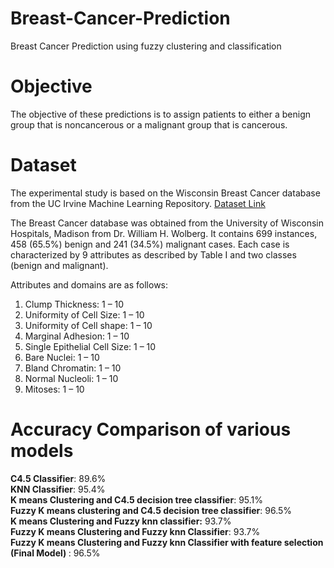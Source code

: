 # Breast-Cancer-Prediction
Breast Cancer Prediction using fuzzy clustering and classification

# Objective
The objective of these predictions is to assign patients to either a benign group that is noncancerous or a malignant group that is cancerous.

# Dataset
The experimental study is based on the Wisconsin Breast Cancer database from the UC Irvine Machine Learning Repository. [Dataset Link](https://archive.ics.uci.edu/ml/datasets/breast+cancer+wisconsin+(original))

The Breast Cancer database was obtained from the University of Wisconsin Hospitals, Madison from Dr. William H. Wolberg. It contains 699 instances, 458 (65.5%) benign and 241 (34.5%) malignant cases. Each case is characterized by 9 attributes as described by Table I and two classes (benign and malignant).

Attributes and domains are as follows: <br>
1. Clump Thickness:  1 – 10 <br>
2. Uniformity of Cell Size:  1 – 10 <br>
3. Uniformity of Cell shape:  1 – 10<br>
4. Marginal Adhesion:  1 – 10<br>
5. Single Epithelial Cell Size:  1 – 10<br>
6. Bare Nuclei:  1 – 10<br>
7. Bland Chromatin:  1 – 10<br>
8. Normal Nucleoli:  1 – 10<br>
9. Mitoses: 1 – 10<br>

# Accuracy Comparison of various models
<b>C4.5 Classifier</b>: 89.6%<br>
<b>KNN Classifier</b>: 95.4%<br>
<b>K means Clustering and C4.5 decision tree classifier</b>: 95.1%<br>
<b>Fuzzy K means clustering and C4.5 decision tree classifier</b>: 96.5%<br>
<b>K means Clustering and Fuzzy knn classifier:</b> 93.7%<br>
<b>Fuzzy K means Clustering and Fuzzy knn  Classifier</b>: 93.7%<br>
<b>Fuzzy K means Clustering and Fuzzy knn Classifier with feature selection (Final Model) </b>: 96.5%<br>


